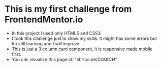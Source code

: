 # This is my first challenge from FrontendMentor.io

- In this project  I used only HTML5 and CSS3.
- I took this challenge just to show my skills. It might has some errors but Im still learning and I will improve.
- This is just a 3 column card component. It is responsive made mobile first. 
- You can visualize this page at: "shrtco.de/DQQtCH"
